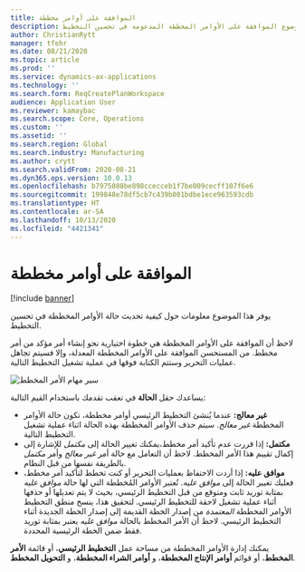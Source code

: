 ```yaml
---
title: الموافقة على أوامر مخططة
description: يصف هذا الموضوع الموافقة على الأوامر المخططة المدعومة في تحسين التخطيط‬.
author: ChristianRytt
manager: tfehr
ms.date: 08/21/2020
ms.topic: article
ms.prod: ''
ms.service: dynamics-ax-applications
ms.technology: ''
ms.search.form: ReqCreatePlanWorkspace
audience: Application User
ms.reviewer: kamaybac
ms.search.scope: Core, Operations
ms.custom: ''
ms.assetid: ''
ms.search.region: Global
ms.search.industry: Manufacturing
ms.author: crytt
ms.search.validFrom: 2020-08-21
ms.dyn365.ops.version: 10.0.13
ms.openlocfilehash: b7975088be898ccecceb1f7be009cecff107f6e6
ms.sourcegitcommit: 199848e78df5cb7c439b001bdbe1ece963593cdb
ms.translationtype: HT
ms.contentlocale: ar-SA
ms.lasthandoff: 10/13/2020
ms.locfileid: "4421341"
---
```

# <a name="approve-planned-orders"></a>الموافقة على أوامر مخططة

[!include [banner](../../includes/banner.md)]

يوفر هذا الموضوع معلومات حول كيفية تحديث حالة الأوامر المخططة في تحسين التخطيط.

لاحظ أن الموافقة على الأوامر المخططة هي خطوة اختيارية نحو إنشاء أمر مؤكد من أمر مخطط. من المستحسن الموافقة على الأوامر المخططة المعدلة، وإلا فسيتم تجاهل عمليات التحرير وستتم الكتابة فوقها في عملية تشغيل التخطيط التالية.

![سير مهام الأمر المخطط](media/approved-planned-orders-1.png)

يساعدك حقل **الحالة** في تعقب تقدمك باستخدام القيم التالية:

- **غير معالج:** عندما يُنشئ التخطيط الرئيسي أوامر مخططة، تكون حالة الأوامر المخططة *غير معالج*. سيتم حذف الأوامر المخططة بهذه الحالة اثناء عملية تشغيل التخطيط التالية.
- **مكتمل:** إذا قررت عدم تأكيد أمر مخطط،يمكنك تغيير الحالة إلى *مكتمل* للإشارة إلى إكمال تقييم هذا الأمر المخطط. لاحظ أن التعامل مع حالة أمر *غير معالج* وأمر *مكتمل* بالطريقة نفسها من قبل النظام.
- **موافق عليه‬‬:** إذا أردت الاحتفاظ بعمليات التحرير أو كنت تخطط لتأكيد أمر مخطط، فعليك تغيير الحالة إلى *موافق عليه‬‬*. تُعتبر الأوامر المُخططة التي لها حالة *موافق عليه* بمثابة توريد ثابت ومتوقع من قبل التخطيط الرئيسي، بحيث لا يتم تعديلها أو حذفها أثناء عملية تشغيل لاحقة للتخطيط الرئيسي. لتحقيق هذا، ينسخ منطق التخطيط الأوامر المخططة *المعتمدة* من إصدار الخطة القديمة إلى إصدار الخطة الجديدة أثناء التخطيط الرئيسي. لاحظ أن الأمر المخطط بالحالة *موافق عليه* يعتبر بمثابة توريد فقط ضمن الخطة الرئيسية المحددة.

يمكنك إدارة الأوامر المخططة من مساحة عمل **التخطيط الرئيسي**، أو قائمة **الأمر المخطط**، أو قوائم **أوامر الإنتاج المخططة**، و **أوامر الشراء المخططة**، و **التحويل المخطط**.
